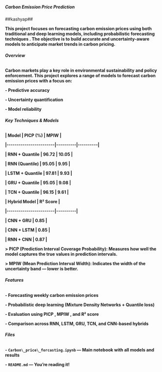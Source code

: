 ##### **Carbon Emission Price Prediction**

##kashyap##

**This project focuses on  forecasting carbon emission prices  using both traditional and deep learning models, including  probabilistic forecasting techniques . The objective is to build  accurate and uncertainty-aware  models to anticipate market trends in carbon pricing.**



###### **Overview**



**Carbon markets play a key role in environmental sustainability and policy enforcement. This project explores a range of models to forecast carbon emission prices with a focus on:**

**-  Predictive accuracy** 

**-  Uncertainty quantification** 

**-  Model reliability** 



###### **Key Techniques \& Models**



**| Model                  | PICP (%) | MPIW     |**

**|------------------------|----------|----------|**

**|  RNN + Quantile      | 96.72    | 10.05    |**

**|  RNN (Quantile)      | 95.05    | 9.95     |**

**|  LSTM + Quantile     | 97.81    | 9.93     |**

**|  GRU + Quantile      | 95.05    | 9.08     |**

**|  TCN + Quantile      | 96.15    | 9.61     |**



**| Hybrid Model           | R² Score |**

**|------------------------|----------|**

**|  CNN + GRU           | 0.85     |**

**|  CNN + LSTM          | 0.85     |**

**|  RNN + CNN           | 0.87     |**



**>  PICP (Prediction Interval Coverage Probability):  Measures how well the model captures the true values in prediction intervals.**  

**>  MPIW (Mean Prediction Interval Width):  Indicates the width of the uncertainty band — lower is better.**



######  **Features**

**- Forecasting weekly carbon emission prices**

**- Probabilistic deep learning (Mixture Density Networks + Quantile loss)**

**- Evaluation using  PICP ,  MPIW , and  R² score** 

**- Comparison across RNN, LSTM, GRU, TCN, and CNN-based hybrids**



######  **Files**

**- `Carbon\_price\_forcasting.ipynb` — Main notebook with all models and results**

**- `README.md` — You’re reading it!**

